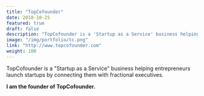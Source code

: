 ```yaml
---
title: "TopCofounder"
date: 2018-10-25
featured: true
draft: false
description: "TopCofounder is a 'Startup as a Service' business helping entrepreneurs launch startups by connecting them with fractional executives."
image: "/img/portfolio/tc.png"
link: "http://www.topcofounder.com"
weight: 100
---
```


TopCofounder is a "Startup as a Service" business helping entrepreneurs launch startups by connecting them with fractional executives.

<b>I am the founder of TopCofounder.</b>